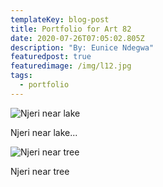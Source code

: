```yaml
---
templateKey: blog-post
title: Portfolio for Art 82
date: 2020-07-26T07:05:02.805Z
description: "By: Eunice Ndegwa"
featuredpost: true
featuredimage: /img/l12.jpg
tags:
  - portfolio
---
```

![Njeri near lake](/img/a1.jpg "Njeri near lake")

Njeri near lake...

![Njeri near tree](/img/b2.jpg "Njeri near tree")

Njeri near tree